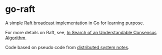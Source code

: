 # go-raft

A simple Raft broadcast implementation in Go for learning purpose.

For more details on Raft, see, [In Search of an Understandable Consensus Algorithm](https://raft.github.io/raft.pdf).

Code based on pseudo code from [distributed system notes](https://www.cl.cam.ac.uk/teaching/2122/ConcDisSys/dist-sys-notes.pdf).
